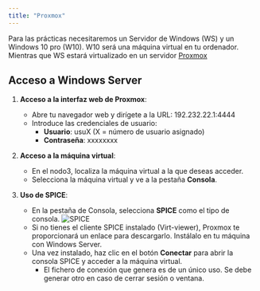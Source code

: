 ```yaml
---
title: "Proxmox"
---
```


Para las prácticas necesitaremos un Servidor de Windows (WS) y un Windows 10 pro (W10). W10 será una máquina virtual en tu ordenador. Mientras que WS estará virtualizado en un servidor [Proxmox](https://pve.proxmox.com/wiki/Main_Page)

## Acceso a Windows Server

1. **Acceso a la interfaz web de Proxmox**:
   - Abre tu navegador web y dirígete a la URL: 192.232.22.1:4444
   - Introduce las credenciales de usuario: 
     - **Usuario**: usuX (X = número de usuario asignado)
     - **Contraseña**: xxxxxxxx

2. **Acceso a la máquina virtual**:
   - En el nodo3, localiza la máquina virtual a la que deseas acceder.
   - Selecciona la máquina virtual y ve a la pestaña **Consola**.

3. **Uso de SPICE**:
   - En la pestaña de Consola, selecciona **SPICE** como el tipo de consola.
    ![SPICE](https://pve.proxmox.com/mediawiki/images/thumb/e/e0/Screen-start-spice-viewer.png/600px-Screen-start-spice-viewer.png)
   - Si no tienes el cliente SPICE instalado (Virt-viewer), Proxmox te proporcionará un enlace para descargarlo. Instálalo en tu máquina con Windows Server.
   - Una vez instalado, haz clic en el botón **Conectar** para abrir la consola SPICE y acceder a la máquina virtual.
     - El fichero de conexión que genera es de un único uso. Se debe generar otro en caso de cerrar sesión o ventana.
